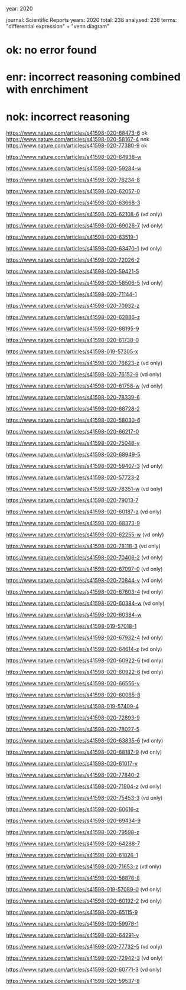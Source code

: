year: 2020


journal: Scientific Reports
years: 2020
total: 238
analysed: 238
terms: "differential expression" + "venn diagram"
# ok: no error found 
# enr: incorrect reasoning combined with enrchiment 
# nok: incorrect reasoning

https://www.nature.com/articles/s41598-020-68473-6 ok
https://www.nature.com/articles/s41598-020-58167-4 nok
https://www.nature.com/articles/s41598-020-77380-9 ok


https://www.nature.com/articles/s41598-020-64938-w

https://www.nature.com/articles/s41598-020-59284-w

https://www.nature.com/articles/s41598-020-76234-8

https://www.nature.com/articles/s41598-020-62057-0

https://www.nature.com/articles/s41598-020-63668-3

https://www.nature.com/articles/s41598-020-62108-6 (vd only)

https://www.nature.com/articles/s41598-020-69026-7 (vd only)

https://www.nature.com/articles/s41598-020-63519-1

https://www.nature.com/articles/s41598-020-63470-1 (vd only)

https://www.nature.com/articles/s41598-020-72026-2

https://www.nature.com/articles/s41598-020-59421-5

https://www.nature.com/articles/s41598-020-58506-5 (vd only)

https://www.nature.com/articles/s41598-020-71144-1

https://www.nature.com/articles/s41598-020-70932-z

https://www.nature.com/articles/s41598-020-62886-z

https://www.nature.com/articles/s41598-020-68195-9

https://www.nature.com/articles/s41598-020-61738-0

https://www.nature.com/articles/s41598-019-57305-x

https://www.nature.com/articles/s41598-020-76623-z (vd only)

https://www.nature.com/articles/s41598-020-76152-9 (vd only)

https://www.nature.com/articles/s41598-020-61758-w (vd only)

https://www.nature.com/articles/s41598-020-78339-6

https://www.nature.com/articles/s41598-020-68728-2

https://www.nature.com/articles/s41598-020-58030-6

https://www.nature.com/articles/s41598-020-66217-0

https://www.nature.com/articles/s41598-020-75048-y

https://www.nature.com/articles/s41598-020-68949-5

https://www.nature.com/articles/s41598-020-59407-3 (vd only)

https://www.nature.com/articles/s41598-020-57723-2

https://www.nature.com/articles/s41598-020-78351-w (vd only)

https://www.nature.com/articles/s41598-020-79013-7

https://www.nature.com/articles/s41598-020-60187-z (vd only)

https://www.nature.com/articles/s41598-020-68373-9

https://www.nature.com/articles/s41598-020-62255-w (vd only)

https://www.nature.com/articles/s41598-020-78118-3 (vd only)

https://www.nature.com/articles/s41598-020-70406-2 (vd only)

https://www.nature.com/articles/s41598-020-67097-0 (vd only)

https://www.nature.com/articles/s41598-020-70844-y (vd only)

https://www.nature.com/articles/s41598-020-67603-4 (vd only)

https://www.nature.com/articles/s41598-020-60384-w (vd only)

https://www.nature.com/articles/s41598-020-60384-w

https://www.nature.com/articles/s41598-019-57018-1

https://www.nature.com/articles/s41598-020-67932-4 (vd only)

https://www.nature.com/articles/s41598-020-64614-z (vd only)

https://www.nature.com/articles/s41598-020-60922-6 (vd only)

https://www.nature.com/articles/s41598-020-60922-6 (vd only)

https://www.nature.com/articles/s41598-020-66556-y

https://www.nature.com/articles/s41598-020-60065-8

https://www.nature.com/articles/s41598-019-57409-4

https://www.nature.com/articles/s41598-020-72893-9

https://www.nature.com/articles/s41598-020-78027-5

https://www.nature.com/articles/s41598-020-63835-6 (vd only)

https://www.nature.com/articles/s41598-020-68187-9 (vd only)

https://www.nature.com/articles/s41598-020-61017-y

https://www.nature.com/articles/s41598-020-77840-2

https://www.nature.com/articles/s41598-020-71904-z (vd only)

https://www.nature.com/articles/s41598-020-75453-3 (vd only)

https://www.nature.com/articles/s41598-020-60616-z

https://www.nature.com/articles/s41598-020-69434-9

https://www.nature.com/articles/s41598-020-79598-z

https://www.nature.com/articles/s41598-020-64288-7

https://www.nature.com/articles/s41598-020-61826-1

https://www.nature.com/articles/s41598-020-71653-z (vd only)

https://www.nature.com/articles/s41598-020-58878-8

https://www.nature.com/articles/s41598-019-57089-0 (vd only)

https://www.nature.com/articles/s41598-020-60192-2 (vd only)

https://www.nature.com/articles/s41598-020-65115-9

https://www.nature.com/articles/s41598-020-59978-1

https://www.nature.com/articles/s41598-020-64291-y

https://www.nature.com/articles/s41598-020-77732-5 (vd only)

https://www.nature.com/articles/s41598-020-72942-3 (vd only)

https://www.nature.com/articles/s41598-020-60771-3 (vd only)

https://www.nature.com/articles/s41598-020-59537-8

